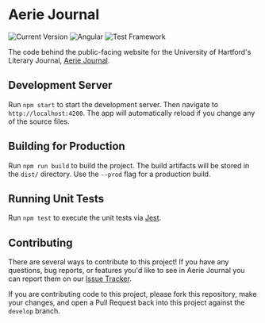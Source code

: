 # Aerie Journal

![Current Version](https://img.shields.io/badge/Version%20-0.0.0-blue?style=flat-square) ![Angular](https://img.shields.io/badge/Angular%20-9.1.8-red?style=flat-square) ![Test Framework](https://img.shields.io/badge/Tests%20-Jest-blue?style=flat-square)

The code behind the public-facing website for the University of Hartford's Literary Journal, [Aerie Journal](http://aeriejournal.com).

## Development Server

Run `npm start` to start the development server. Then navigate to `http://localhost:4200`. The app will automatically reload if you change any of the source files.

## Building for Production

Run `npm run build` to build the project. The build artifacts will be stored in the `dist/` directory. Use the `--prod` flag for a production build.

## Running Unit Tests

Run `npm test` to execute the unit tests via [Jest](https://jestjs.io).

## Contributing

There are several ways to contribute to this project! If you have any questions, bug reports, or features you'd like to see in Aerie Journal you can report them on our [Issue Tracker](https://github.com/marchsabino/aerie-journal/issues).

If you are contributing code to this project, please fork this repository, make your changes, and open a Pull Request back into this project against the `develop` branch.
